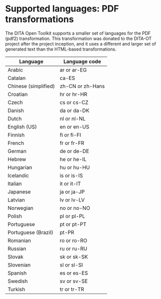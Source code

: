 # Supported languages: PDF transformations

The DITA Open Toolkit supports a smaller set of languages for the PDF \(pdf2\) transformation. This transformation was donated to the DITA-OT project after the project inception, and it uses a different and larger set of generated text than the HTML-based transformations.

|Language|Language code|
|--------|-------------|
|Arabic|ar or ar-EG|
|Catalan|ca-ES|
|Chinese \(simplified\)|zh-CN or zh-Hans|
|Croatian|hr or hr-HR|
|Czech|cs or cs-CZ|
|Danish|da or da-DK|
|Dutch|nl or nl-NL|
|English \(US\)|en or en-US|
|Finnish|fi or fi-FI|
|French|fr or fr-FR|
|German|de or de-DE|
|Hebrew|he or he-IL|
|Hungarian|hu or hu-HU|
|Icelandic|is or is-IS|
|Italian|it or it-IT|
|Japanese|ja or ja-JP|
|Latvian|lv or lv-LV|
|Norwegian|no or no-NO|
|Polish|pl or pl-PL|
|Portuguese|pt or pt-PT|
|Portuguese \(Brazil\)|pt-PR|
|Romanian|ro or ro-RO|
|Russian|ru or ru-RU|
|Slovak|sk or sk-SK|
|Slovenian|sl or sl-SI|
|Spanish|es or es-ES|
|Swedish|sv or sv-SE|
|Turkish|tr or tr-TR|

